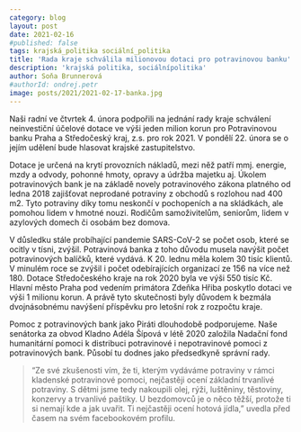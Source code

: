 ```yaml
---
category: blog
layout: post
date: 2021-02-16
#published: false
tags: krajská_politika sociální_politika
title: 'Rada kraje schválila milionovou dotaci pro potravinovou banku'
description: 'krajská politika, sociálnípolitika'
author: Soňa Brunnerová
#authorId: ondrej.petr
image: posts/2021/2021-02-17-banka.jpg
---
```


Naši radní ve čtvrtek 4. února podpořili na jednání rady kraje schválení neinvestiční účelové dotace ve výši jeden milion korun pro Potravinovou banku Praha a Středočeský kraj, z.s. pro rok 2021. V pondělí 22. února se o jejím udělení bude hlasovat krajské zastupitelstvo.

Dotace je určená na krytí provozních nákladů, mezi něž patří mmj. energie, mzdy a odvody, pohonné hmoty, opravy a údržba majetku aj. Úkolem potravinových bank je na základě novely potravinového zákona platného od ledna 2018 zajišťovat neprodané potraviny z obchodů s rozlohou nad 400 m2. Tyto potraviny díky tomu neskončí v pochopeních a na skládkách, ale pomohou lidem v hmotné nouzi. Rodičům samoživitelům, seniorům, lidem v azylových domech či osobám bez domova.

V důsledku stále probíhající pandemie SARS-CoV-2 se počet osob, které se ocitly v tísni, zvýšil. Potravinová banka z toho důvodu musela navýšit počet potravinových balíčků, které vydává. K 20. lednu měla kolem 30 tisíc klientů. V minulém roce se zvýšil i počet odebírajících organizací ze 156 na více než 180. Dotace Středočeského kraje na rok 2020 byla ve výši 550 tisíc Kč. Hlavní město Praha pod vedením primátora Zdeňka Hřiba poskytlo dotaci ve výši 1 milionu korun. A právě tyto skutečnosti byly důvodem k bezmála dvojnásobnému navýšení příspěvku pro letošní rok z rozpočtu kraje.

Pomoc z potravinových bank jako Piráti dlouhodobě podporujeme. Naše senátorka za obvod Kladno Adéla Šípová v létě 2020 založila Nadační fond humanitární pomoci k distribuci potravinové i nepotravinové pomoci z potravinových bank. Působí tu dodnes jako předsedkyně správní rady. 
> “Ze své zkušenosti vím, že ti, kterým vydáváme potraviny v rámci kladenské potravinové pomoci, nejčastěji ocení základní trvanlivé potraviny. S dětmi jsme tedy nakoupili olej, rýži, luštěniny, těstoviny, konzervy a trvanlivé paštiky. U bezdomovců je o něco těžší, protože ti si nemají kde a jak uvařit. Ti nejčastěji ocení hotová jídla,” uvedla před časem na svém facebookovém profilu.
